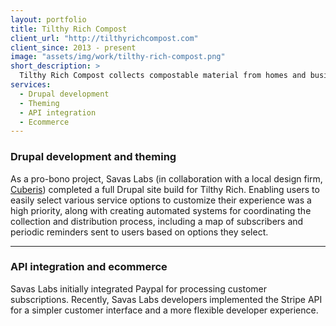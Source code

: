```yaml
---
layout: portfolio
title: Tilthy Rich Compost
client_url: "http://tilthyrichcompost.com"
client_since: 2013 - present
image: "assets/img/work/tilthy-rich-compost.png"
short_description: >
  Tilthy Rich Compost collects compostable material from homes and businesses around downtown Durham, NC via bicycle, periodically returning compost to those customers.
services:
  - Drupal development
  - Theming
  - API integration
  - Ecommerce
---
```


### Drupal development and theming

As a pro-bono project, Savas Labs (in collaboration with a local design firm, [Cuberis](http://www.cuberis.com)) completed a full Drupal site build for Tilthy Rich. Enabling users to easily select various service options to customize their experience was a high priority, along with creating automated systems for coordinating the collection and distribution process, including a map of subscribers and periodic reminders sent to users based on options they select.

---

### API integration and ecommerce

Savas Labs initially integrated Paypal for processing customer subscriptions. Recently, Savas Labs developers implemented the Stripe API for a simpler customer interface and a more flexible developer experience.
